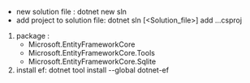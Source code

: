 - new solution file : dotnet new sln
- add project to solution file: dotnet sln [<Solution_file>] add ...csproj
1. package : 
    - Microsoft.EntityFrameworkCore
    - Microsoft.EntityFrameworkCore.Tools
    - Microsoft.EntityFrameworkCore.Sqlite
2. install ef: dotnet tool install --global dotnet-ef